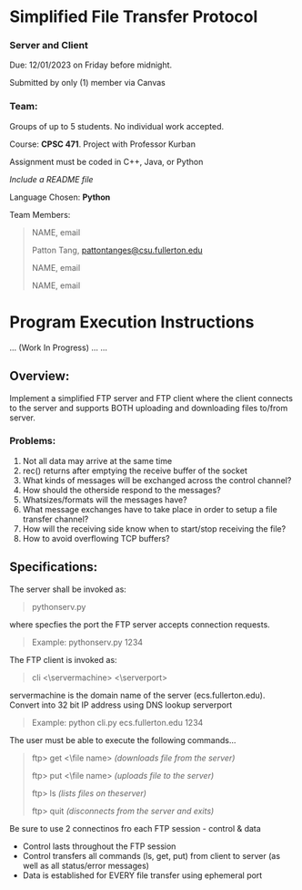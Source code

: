 # Simplified File Transfer Protocol
### Server and Client
Due: 12/01/2023 on Friday before midnight.

Submitted by only (1) member via Canvas

### Team:
Groups of up to 5 students. No individual work accepted.

Course: **CPSC 471**. Project with Professor Kurban

Assignment must be coded in C++, Java, or Python

_Include a README file_

Language Chosen: **Python**

Team Members:
> NAME, email
> 
> Patton Tang, pattontanges@csu.fullerton.edu
> 
> NAME, email
> 
> NAME, email
> 

# Program Execution Instructions
... (Work In Progress)
...
...

## Overview:
Implement a simplified FTP server and FTP client where the client connects to the server and supports BOTH uploading and downloading files to/from server.

### Problems:
1. Not all data may arrive at the same time
2. rec() returns after emptying the receive buffer of the socket
3. What kinds of messages will be exchanged across the control channel?
4. How should the otherside respond to the messages?
5. Whatsizes/formats will the messages have?
6. What message exchanges have to take place in order to setup a file transfer
   channel?
7. How will the receiving side know when to start/stop receiving the file?
8. How to avoid overflowing TCP buffers?

## Specifications:
The server shall be invoked as:
> pythonserv.py<PORTNUMBER>

where <PORTNUMBER> specfies the port the FTP server accepts connection requests.
> Example: pythonserv.py 1234


The FTP client is invoked as:
> cli <\servermachine\> <\serverport\>

servermachine is the domain name of the server (ecs.fullerton.edu). Convert into 32 bit IP address using DNS lookup
serverport
> Example: python cli.py ecs.fullerton.edu 1234


The user must be able to execute the following commands...
> ftp> get <\file name\> _(downloads file <file name> from the server)_
> 
> ftp> put <\file name\> _(uploads file <file name> to the server)_
> 
> ftp> ls _(lists files on theserver)_
> 
> ftp> quit _(disconnects from the server and exits)_

Be sure to use 2 connectinos fro each FTP session - control & data
- Control lasts throughout the FTP session
- Control transfers all commands (ls, get, put) from client to server (as well as all status/error messages)
- Data is established for EVERY file transfer using ephemeral port
